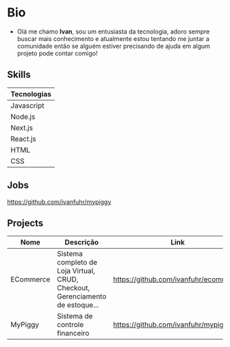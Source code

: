 # Bio
- Olá me chamo **Ivan**, sou um entusiasta da tecnologia, adoro sempre buscar mais conhecimento e atualmente estou tentando me juntar a comunidade então se alguém estiver precisando de ajuda em algum projeto pode contar comigo!

## Skills

Tecnologias |
------------|
Javascript  |
Node.js     |
Next.js     | 
React.js    | 
HTML        | 
CSS         | 

## Jobs
https://github.com/ivanfuhr/mypiggy
## Projects
Nome       | Descrição                                                                    | Link                                | Status            |
-----------|------------------------------------------------------------------------------|-------------------------------------|-------------------|
ECommerce | Sistema completo de Loja Virtual, CRUD, Checkout, Gerenciamento de estoque... |https://github.com/ivanfuhr/ecommerce| Em planejamento   | 
MyPiggy   | Sistema de controle financeiro                                                |https://github.com/ivanfuhr/mypiggy  | Em desenvolvimento| 
